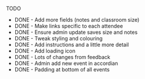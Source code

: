 TODO

- DONE - Add more fields (notes and classroom size)
- DONE - Make links specific to each attendee
- DONE - Ensure admin update saves size and notes
- DONE - Tweak styling and colouring
- DONE - Add instructions and a little more detail
- DONE - Add loading icon
- DONE - Lots of changes from feedback
- DONE - Admin add new event in accordian
- DONE - Padding at bottom of all events